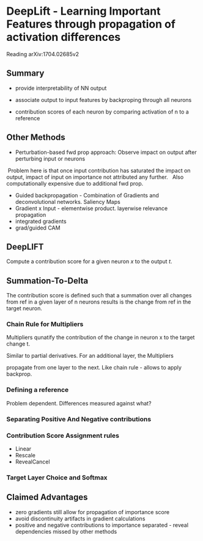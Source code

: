 # DeepLift - Learning Important Features through propagation of activation differences

Reading arXiv:1704.02685v2

## Summary
- provide interpretability of NN output

- associate output to input features by backproping through all neurons 

- contribution scores of each neuron by comparing activation of n to a reference 

## Other Methods
- Perturbation-based fwd prop approach: Observe impact on output after perturbing input or neurons

 Problem here is that once input contribution has saturated the impact on output, impact of input on importance not attributed any further.
  Also computationally expensive due to additional fwd prop. 
- Guided backpropagation - Combination of Gradients and deconvolutional networks. Saliency Maps
- Gradient x Input - elementwise product. layerwise relevance propagation
- integrated gradients
- grad/guided CAM
  

## DeepLIFT
Compute a contribution score for a given neuron $x$ to the output $t$.

## Summation-To-Delta
The contribution score is defined such that a summation over all changes from ref in a given layer of n neurons results is the change from ref in the target neuron.


### Chain Rule for Multipliers

Multipliers qunatify the contribution of the change in neuron x to the target change t. 

Similar to partial derivatives. For an additional layer, the Multipliers 

propagate from one layer to the next. Like chain rule - allows to apply backprop.

### Defining a reference

Problem dependent. Differences measured against what? 

  

### Separating Positive And Negative contributions

  

### Contribution Score Assignment rules

- Linear 
- Rescale
- RevealCancel

### Target Layer Choice and Softmax
  

## Claimed Advantages

- zero gradients still allow for propagation of importance score
- avoid discontinuity artifacts in gradient calculations
- positive and negative contributions to importance separated - reveal dependencies missed by other methods 
